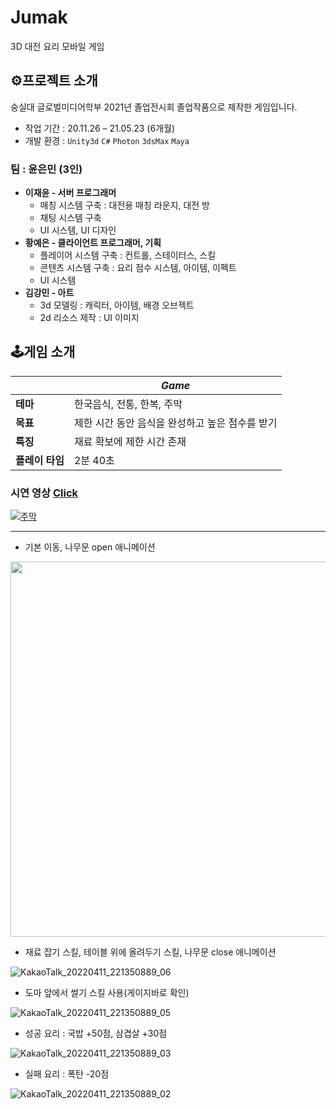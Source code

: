 # Jumak
3D 대전 요리 모바일 게임

## ⚙프로젝트 소개
숭실대 글로벌미디어학부 2021년 졸업전시회 졸업작품으로 제작한 게임입니다.

- 작업 기간 : 20.11.26 – 21.05.23 (6개월)
- 개발 환경 : `Unity3d` `C#` `Photon` `3dsMax` `Maya`
###  팀 : 윤은민 (3인)
- **이재윤 - 서버 프로그래머**
  - 매칭 시스템 구축 : 대전용 매칭 라운지, 대전 방
  - 채팅 시스템 구축
  - UI 시스템, UI 디자인
- **황예은 - 클라이언트 프로그래머, 기획**
  - 플레이어 시스템 구축 : 컨트롤, 스테이터스, 스킬
  - 콘텐츠 시스템 구축 : 요리 점수 시스템, 아이템, 이펙트
  - UI 시스템
- **김강민 - 아트**
  - 3d 모델링 : 캐릭터, 아이템, 배경 오브젝트
  - 2d 리소스 제작 : UI 이미지

## 🕹게임 소개
||*Game*|
|--|--|
|**테마**|한국음식, 전통, 한복, 주막|
|**목표**|제한 시간 동안 음식을 완성하고 높은 점수를 받기|
|**특징**|재료 확보에 제한 시간 존재|
|**플레이 타임**|2분 40초|



### 시연 영상 [Click](https://www.youtube.com/watch?v=AcvebL27VIc)
[![주막](https://user-images.githubusercontent.com/66158433/199887719-8bb1effe-2b89-4fd6-8f7b-fc4ce1787289.jpg)](https://www.youtube.com/watch?v=AcvebL27VIc)


----

- 기본 이동, 나무문 open 애니메이션
<img width="600" src="https://user-images.githubusercontent.com/66158433/163711187-7cb75952-fdc7-428f-83a5-e0d4bb794f3b.gif">


- 재료 잡기 스킬, 테이블 위에 올려두기 스킬, 나무문 close 애니메이션

![KakaoTalk_20220411_221350889_06](https://user-images.githubusercontent.com/66158433/163711181-7fce977c-bea5-49fa-8b64-6fc486b6227a.gif)


- 도마 앞에서 썰기 스킬 사용(게이지바로 확인)

![KakaoTalk_20220411_221350889_05](https://user-images.githubusercontent.com/66158433/163711180-8fa1f4b1-807c-4397-bd17-d4371c6162ba.gif)


- 성공 요리 : 국밥 +50점, 삼겹살 +30점

![KakaoTalk_20220411_221350889_03](https://user-images.githubusercontent.com/66158433/163711169-a4fe752b-45b8-401f-aeaf-eb07bd217e5d.gif)


- 실패 요리 : 폭탄 -20점
 
![KakaoTalk_20220411_221350889_02](https://user-images.githubusercontent.com/66158433/163711163-c67f8538-f578-4d4c-9e7a-c3a505b0bc08.gif)
